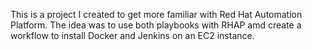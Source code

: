 This is a project I created to get more familiar with Red Hat Automation Platform. The idea was to use both playbooks with RHAP amd create a workflow to install Docker and Jenkins on an EC2 instance. 
